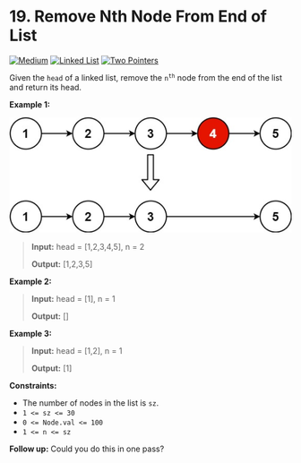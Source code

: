# 19. Remove Nth Node From End of List

[![Medium](https://img.shields.io/badge/Medium-916f31)](#)
[![Linked List](https://img.shields.io/badge/Linked_List-302f33)](#)
[![Two Pointers](https://img.shields.io/badge/Two_Pointers-302f33)](#)

Given the `head` of a linked list, remove the
<code>n<sup>th</sup></code> node from the end of the list and return
its head.

**Example 1:**

![example 1](./example-01.jpg)

> **Input:** head = [1,2,3,4,5], n = 2
>
> **Output:** [1,2,3,5]

**Example 2:**

> **Input:** head = [1], n = 1
>
> **Output:** []

**Example 3:**

> **Input:** head = [1,2], n = 1
>
> **Output:** [1]

**Constraints:**

- The number of nodes in the list is `sz`.
- `1 <= sz <= 30`
- `0 <= Node.val <= 100`
- `1 <= n <= sz`

**Follow up:** Could you do this in one pass?
